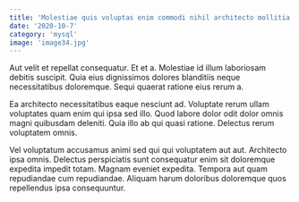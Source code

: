 ```yaml
---
title: 'Molestiae quis voluptas enim commodi nihil architecto mollitia a quam.'
date: '2020-10-7'
category: 'mysql'
image: 'image34.jpg'
---
```


Aut velit et repellat consequatur. Et et a. Molestiae id illum laboriosam debitis suscipit. Quia eius dignissimos dolores blanditiis neque necessitatibus doloremque. Sequi quaerat ratione eius rerum a.
 Ea architecto necessitatibus eaque nesciunt ad. Voluptate rerum ullam voluptates quam enim qui ipsa sed illo. Quod labore dolor odit dolor omnis magni quibusdam deleniti. Quia illo ab qui quasi ratione. Delectus rerum voluptatem omnis.
 Vel voluptatum accusamus animi sed qui qui voluptatem aut aut. Architecto ipsa omnis. Delectus perspiciatis sunt consequatur enim sit doloremque expedita impedit totam. Magnam eveniet expedita. Tempora aut quam repudiandae cum repudiandae. Aliquam harum doloribus doloremque quos repellendus ipsa consequuntur.
